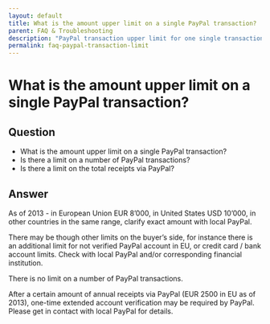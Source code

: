```yaml
---
layout: default
title: What is the amount upper limit on a single PayPal transaction?
parent: FAQ & Troubleshooting
description: "PayPal transaction upper limit for one single transaction"
permalink: faq-paypal-transaction-limit
---
```


What is the amount upper limit on a single PayPal transaction?
=============

## Question

* What is the amount upper limit on a single PayPal transaction?
* Is there a limit on a number of PayPal transactions?
* Is there a limit on the total receipts via PayPal?

## Answer

As of 2013 - in European Union EUR 8’000, in United States USD 10’000, in other countries in the same range, clarify exact amount with local PayPal.

There may be though other limits on the buyer’s side, for instance there is an additional limit for not verified PayPal account in EU, or credit card / bank account limits. Check with local PayPal and/or corresponding financial institution.

There is no limit on a number of PayPal transactions.

After a certain amount of annual receipts via PayPal (EUR 2500 in EU as of 2013), one-time extended account verification may be required by PayPal. Please get in contact with local PayPal for details.
